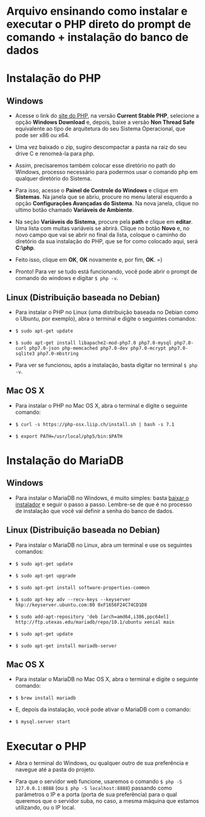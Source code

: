 # Arquivo ensinando como instalar e executar o PHP direto do prompt de comando + instalação do banco de dados

# Instalação do PHP

## Windows

* Acesse o link do [site do PHP](https://secure.php.net/downloads.php), na versão **Current Stable PHP**, selecione a opção **Windows Download** e, depois, baixe a versão **Non Thread Safe** equivalente ao tipo de arquitetura do seu Sistema Operacional, que pode ser x86 ou x64.

* Uma vez baixado o zip, sugiro descompactar a pasta na raiz do seu drive C e renomeá-la para php.

* Assim, precisaremos também colocar esse diretório no path do Windows, processo necessário para podermos usar o comando php em qualquer diretório do Sistema.

* Para isso, acesse o **Painel de Controle do Windows** e clique em **Sistemas**. Na janela que se abriu, procure no menu lateral esquerdo a opção **Configurações Avançadas do Sistema**. Na nova janela, clique no ultimo botão chamado **Variáveis de Ambiente**.

* Na seção **Variáveis do Sistema**, procure pela **path** e clique em **editar**. Uma lista com muitas variáveis se abrirá. Clique no botão **Novo** e, no novo campo que vai se abrir no final da lista, coloque o caminho do diretório da sua instalação do PHP, que se for como colocado aqui, será **C:\php**.

* Feito isso, clique em **OK**, **OK** novamente e, por fim, **OK**. =)

* Pronto! Para ver se tudo está funcionando, você pode abrir o prompt de comando do windows e digitar `$ php -v`.

## Linux (Distribuição baseada no Debian)

* Para instalar o PHP no Linux (uma distribuição baseada no Debian como o Ubuntu, por exemplo), abra o terminal e digite o seguintes comandos:

* `$ sudo apt-get update`
* `$ sudo apt-get install libapache2-mod-php7.0 php7.0-mysql php7.0-curl php7.0-json php-memcached php7.0-dev php7.0-mcrypt php7.0-sqlite3 php7.0-mbstring`

* Para ver se funcionou, após a instalação, basta digitar no terminal `$ php -v`.

## Mac OS X

* Para instalar o PHP no Mac OS X, abra o terminal e digite o seguinte comando:

* `$ curl -s https://php-osx.liip.ch/install.sh | bash -s 7.1`
* `$ export PATH=/usr/local/php5/bin:$PATH`

# Instalação do MariaDB

## Windows

* Para instalar o MariaDB no Windows, é muito simples: basta [baixar o instalador](https://downloads.mariadb.org/interstitial/mariadb-10.2.9/winx64-packages/mariadb-10.2.9-winx64.msi/from/http://mirror.ufscar.br/mariadb/) e seguir o passo a passo. Lembre-se de que é no processo de instalação que você vai definir a senha do banco de dados.

## Linux (Distribuição baseada no Debian)

* Para instalar o MariaDB no Linux, abra um terminal e use os seguintes comandos:

* `$ sudo apt-get update`
* `$ sudo apt-get upgrade`
* `$ sudo apt-get install software-properties-common`
* `$ sudo apt-key adv --recv-keys --keyserver hkp://keyserver.ubuntu.com:80 0xF1656F24C74CD1D8`
* `$ sudo add-apt-repository 'deb [arch=amd64,i386,ppc64el] http://ftp.utexas.edu/mariadb/repo/10.1/ubuntu xenial main`
* `$ sudo apt-get update`
* `$ sudo apt-get install mariadb-server`

## Mac OS X

* Para instalar o MariaDB no Mac OS X, abra o terminal e digite o seguinte comando:
* `$ brew install mariadb`

* E, depois da instalação, você pode ativar o MariaDB com o comando:
* `$ mysql.server start`

# Executar o PHP

* Abra o terminal do Windows, ou qualquer outro de sua preferência e navegue até a pasta do projeto.

* Para que o servidor web funcione, usaremos o comando `$ php -S 127.0.0.1:8888` (ou `$ php -S localhost:8888`) passando como parâmetros o IP e a porta (porta de sua preferência) para o qual queremos que o servidor suba, no caso, a mesma máquina que estamos utilizando, ou o IP local.